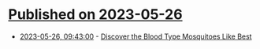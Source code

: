 # [Published on 2023-05-26](index.md)

* [2023-05-26, 09:43:00](https://soylentnews.org/article.pl?sid=23/05/25/0457247&from=rss) - [Discover the Blood Type Mosquitoes Like Best](https://soylentnews.org/article.pl?sid=23/05/25/0457247&from=rss)
